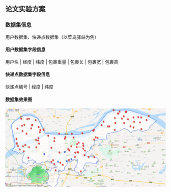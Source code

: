 ## 论文实验方案
### 数据集信息
用户数据集、快递点数据集（以菜鸟驿站为例）
#### 用户数据集字段信息
用户名 | 经度 |  纬度  | 包裹重量  | 包裹长  | 包裹宽  | 包裹高

#### 快递点数据集字段信息
快递点编号 | 经度 |  纬度  

#### 数据集效果图
![show](html/Es&user.png)